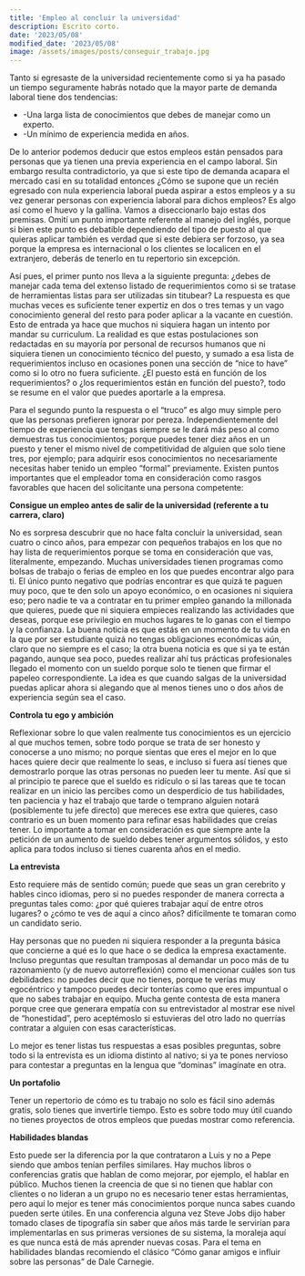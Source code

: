 ```yaml
---
title: 'Empleo al concluir la universidad'
description: Escrito corto.
date: '2023/05/08'
modified_date: '2023/05/08'
image: /assets/images/posts/conseguir_trabajo.jpg
---
```


Tanto si egresaste de la universidad recientemente como si ya ha pasado un tiempo seguramente habrás notado que la mayor parte de demanda laboral tiene dos tendencias: 

* -Una larga lista de conocimientos que debes de manejar como un experto. 
* -Un mínimo de experiencia medida en años. 

De lo anterior podemos deducir que estos empleos están pensados para personas que ya tienen una previa experiencia en el campo laboral. Sin embargo resulta contradictorio, ya que si este tipo de demanda acapara el mercado casi en su totalidad entonces ¿Cómo se supone que un recién egresado con nula experiencia laboral pueda aspirar a estos empleos y a su vez generar personas con experiencia laboral para dichos empleos? Es algo así como el huevo y la gallina. Vamos a diseccionarlo bajo estas dos premisas. Omití un punto importante referente al manejo del inglés, porque si bien este punto es debatible dependiendo del tipo de puesto al que quieras aplicar también es verdad que si este debiera ser forzoso, ya sea porque la empresa es internacional o los clientes se localicen en el extranjero, deberás de tenerlo en tu repertorio sin excepción. 

Así pues, el primer punto nos lleva a la siguiente pregunta: ¿debes de manejar cada tema del extenso listado de requerimientos como si se tratase de herramientas listas para ser utilizadas sin titubear? La respuesta es que muchas veces es suficiente tener expertiz en dos o tres temas y un vago conocimiento general del resto para poder aplicar a la vacante en cuestión. Esto de entrada ya hace que muchos ni siquiera hagan un intento por mandar su curriculum. La realidad es que estas postulaciones son redactadas en su mayoría por personal de recursos humanos que ni siquiera tienen un conocimiento técnico del puesto, y sumado a esa lista de requerimientos incluso en ocasiones ponen una sección de “nice to have” como si lo otro no fuera suficiente. ¿El puesto está en función de los requerimientos? o ¿los requerimientos están en función del puesto?, todo se resume en el valor que puedes aportarle a la empresa.

Para el segundo punto la respuesta o el “truco” es algo muy simple pero que las personas prefieren ignorar por pereza. Independientemente del tiempo de experiencia que tengas siempre se le dará más peso al como demuestras tus conocimientos; porque puedes tener diez años en un puesto y tener el mismo nivel de competitividad de alguien que solo tiene tres, por ejemplo; para adquirir esos conocimientos no necesariamente necesitas haber tenido un empleo “formal” previamente. Existen puntos importantes que el empleador toma en consideración como rasgos favorables que hacen del solicitante una persona competente: 

**Consigue un empleo antes de salir de la universidad (referente a tu carrera, claro)**

No es sorpresa descubrir que no hace falta concluir la universidad, sean cuatro o cinco años, para empezar con pequeños trabajos en los que no hay lista de requerimientos porque se toma en consideración que vas, literalmente, empezando. Muchas universidades tienen programas como bolsas de trabajo o ferias de empleo en los que puedes encontrar algo para ti. El único punto negativo que podrías encontrar es que quizá te paguen muy poco, que te den solo un apoyo económico, o en ocasiones ni siquiera eso; pero nadie te va a contratar en tu primer empleo ganando la millonada que quieres, puede que ni siquiera empieces realizando las actividades que deseas, porque ese privilegio en muchos lugares te lo ganas con el tiempo y la confianza. La buena noticia es que estás en un momento de tu vida en la que por ser estudiante quizá no tengas obligaciones económicas aún, claro que no siempre es el caso; la otra buena noticia es que si ya te están pagando, aunque sea poco, puedes realizar ahí tus prácticas profesionales llegado el momento con un sueldo porque solo te tienen que firmar el papeleo correspondiente. La idea es que cuando salgas de la universidad puedas aplicar ahora si alegando que al menos tienes uno o dos años de experiencia según sea el caso.

**Controla tu ego y ambición**

Reflexionar sobre lo que valen realmente tus conocimientos es un ejercicio al que muchos temen, sobre todo porque se trata de ser honesto y conocerse a uno mismo; no porque sientas que eres el mejor en lo que haces quiere decir que realmente lo seas, e incluso si fuera así tienes que demostrarlo porque las otras personas no pueden leer tu mente. Así que si al principio te parece que el sueldo es ridículo o si las tareas que te tocan realizar en un inicio las percibes como un desperdicio de tus habilidades, ten paciencia y haz el trabajo que tarde o temprano alguien notará (posiblemente tu jefe directo) que mereces ese extra que quieres, caso contrario es un buen momento para refinar esas habilidades que creías tener. Lo importante a tomar en consideración es que siempre ante la petición de un aumento de sueldo debes tener argumentos sólidos, y esto aplica para todos incluso si tienes cuarenta años en el medio.

**La entrevista**

Esto requiere más de sentido común; puede que seas un gran cerebrito y hables cinco idiomas, pero si no puedes responder de manera correcta a preguntas tales como: ¿por qué quieres trabajar aquí de entre otros lugares? o ¿cómo te ves de aquí a cinco años? difícilmente te tomaran como un candidato serio.

Hay personas que no pueden ni siquiera responder a la pregunta básica que concierne a qué es lo que hace o se dedica la empresa exactamente. Incluso preguntas que resultan tramposas al demandar un poco más de tu razonamiento (y de nuevo autorreflexión) como el mencionar cuáles son tus debilidades: no puedes decir que no tienes, porque te verías muy egocéntrico y tampoco puedes decir tonterías como que eres impuntual o que no sabes trabajar en equipo. Mucha gente contesta de esta manera porque cree que generara empatía con su entrevistador al mostrar ese nivel de “honestidad”, pero aceptémoslo si estuvieras del otro lado no querrías contratar a alguien con esas características. 

Lo mejor es tener listas tus respuestas a esas posibles preguntas, sobre todo si la entrevista es un idioma distinto al nativo; si ya te pones nervioso para contestar a preguntas en la lengua que “dominas” imagínate en otra.

**Un portafolio**

Tener un repertorio de cómo es tu trabajo no solo es fácil sino además gratis, solo tienes que invertirle tiempo. Esto es sobre todo muy útil cuando no tienes proyectos de otros empleos que puedas mostrar como referencia.

**Habilidades blandas**

Esto puede ser la diferencia por la que contrataron a Luis y no a Pepe siendo que ambos tenían perfiles similares. Hay muchos libros o conferencias gratis que hablan de como mejorar, por ejemplo, el hablar en público. Muchos tienen la creencia de que si no tienen que hablar con clientes o no lideran a un grupo no es necesario tener estas herramientas, pero aquí lo mejor es tener más conocimientos porque nunca sabes cuando pueden serte útiles. En una conferencia alguna vez Steve Jobs dijo haber tomado clases de tipografía sin saber que años más tarde le servirían para implementarlas en sus primeras versiones de su sistema, la moraleja aquí es que nunca está de más aprender nuevas cosas. Para el tema en habilidades blandas recomiendo el clásico “Cómo ganar amigos e influir sobre las personas” de Dale Carnegie.

